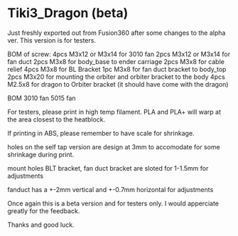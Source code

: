 # Tiki3_Dragon (beta)

Just freshly exported out from Fusion360 after some changes to the alpha ver. This version is for testers. 

BOM of screw:
4pcs M3x12 or M3x14 for 3010 fan
2pcs M3x12 or M3x14 for fan duct
2pcs M3x8 for body_base to ender carriage
2pcs M3x8 for cable relief
4pcs M3x8 for BL Bracket 
1pc  M3x8 for fan duct bracket to body_top
2pcs M3x20 for mounting the orbiter and orbiter bracket to the body
4pcs M2.5x8 for dragon to Orbiter bracket (it should have come with the dragon)

BOM
3010 fan
5015 fan

For testers, please print in high temp filament. PLA and PLA+ will warp at the area closest to the heatblock. 

If printing in ABS, please remember to have scale for shrinkage. 

holes on the self tap version are design at 3mm to accomodate for some shrinkage during print.

mount holes BLT bracket, fan duct bracket are sloted for 1-1.5mm for adjustments 

fanduct has a +-2mm vertical and +-0.7mm horizontal for adjustments 

Once again this is a beta version and for testers only. I would apperciate greatly for the feedback. 

Thanks and good luck. 
